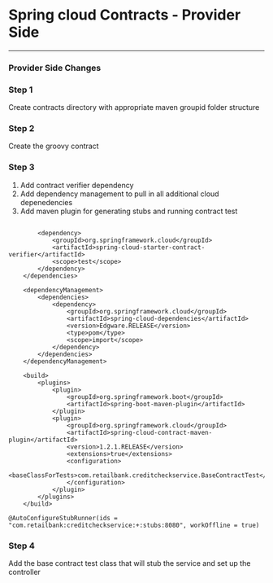 # Spring cloud Contracts - Provider Side
---

### Provider Side Changes


### Step 1

Create contracts directory with appropriate maven groupid folder structure



### Step 2

Create the groovy contract



### Step 3

 1. Add contract verifier dependency 
 2. Add dependency management to pull in all additional cloud depenedencies
 3. Add maven plugin for generating stubs and running contract test

```

		<dependency>
			<groupId>org.springframework.cloud</groupId>
			<artifactId>spring-cloud-starter-contract-verifier</artifactId>
			<scope>test</scope>
		</dependency>
	</dependencies>

	<dependencyManagement>
		<dependencies>
			<dependency>
				<groupId>org.springframework.cloud</groupId>
				<artifactId>spring-cloud-dependencies</artifactId>
				<version>Edgware.RELEASE</version>
				<type>pom</type>
				<scope>import</scope>
			</dependency>
		</dependencies>
	</dependencyManagement>

	<build>
		<plugins>
			<plugin>
				<groupId>org.springframework.boot</groupId>
				<artifactId>spring-boot-maven-plugin</artifactId>
			</plugin>
			<plugin>
				<groupId>org.springframework.cloud</groupId>
				<artifactId>spring-cloud-contract-maven-plugin</artifactId>
				<version>1.2.1.RELEASE</version>
				<extensions>true</extensions>
				<configuration>
					<baseClassForTests>com.retailbank.creditcheckservice.BaseContractTest</baseClassForTests>
				</configuration>
			</plugin>
		</plugins>
	</build>
```

```
@AutoConfigureStubRunner(ids = "com.retailbank:creditcheckservice:+:stubs:8080", workOffline = true)
```

### Step 4

Add the base contract test class that will stub the service and set up the controller
